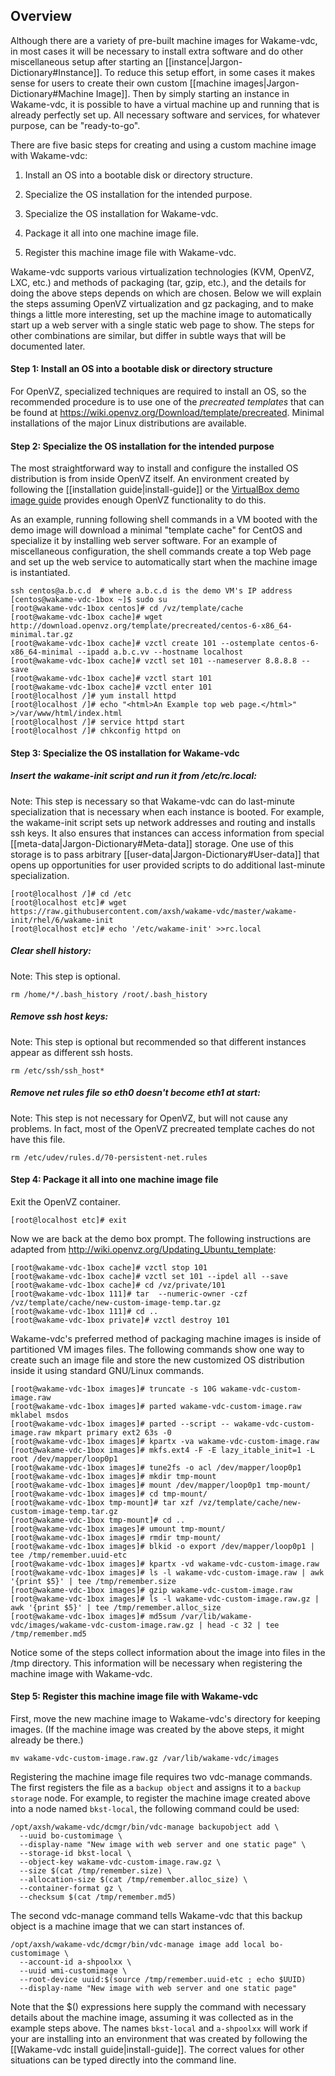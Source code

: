 ## Overview

Although there are a variety of pre-built machine images for Wakame-vdc, in
most cases it will be necessary to install extra software and do other
miscellaneous setup after starting an [[instance|Jargon-Dictionary#Instance]].  To reduce this setup
effort, in some cases it makes sense for users to create their own
custom [[machine images|Jargon-Dictionary#Machine Image]].  Then by simply starting an instance in Wakame-vdc, it is
possible to have a virtual machine up and running that is already
perfectly set up.  All necessary software and services, for whatever
purpose, can be "ready-to-go".

There are five basic steps for creating and using a custom machine image with Wakame-vdc:

1. Install an OS into a bootable disk or directory structure.

2. Specialize the OS installation for the intended purpose.

3. Specialize the OS installation for Wakame-vdc.

4. Package it all into one machine image file.

5. Register this machine image file with Wakame-vdc.

Wakame-vdc supports various virtualization technologies (KVM, OpenVZ,
LXC, etc.)  and methods of packaging (tar, gzip, etc.), and the
details for doing the above steps depends on which are chosen.  Below
we will explain the steps assuming OpenVZ virtualization and gz
packaging, and to make things a little more interesting, set up the
machine image to automatically start up a web server with a single
static web page to show.  The steps for other combinations are
similar, but differ in subtle ways that will be documented later.


#### Step 1: Install an OS into a bootable disk or directory structure 

For OpenVZ, specialized techniques are required to install an OS, so
the recommended procedure is to use one of the *precreated templates*
that can be found at
https://wiki.openvz.org/Download/template/precreated.  Minimal
installations of the major Linux distributions are available.

#### Step 2: Specialize the OS installation for the intended purpose

The most straightforward way to install and configure the installed OS
distribution is from inside OpenVZ itself.  An environment created by
following the [[installation guide|install-guide]] or the [VirtualBox
demo image guide](http://wakameusersgroup.org/demo_image.html) provides
enough OpenVZ functionality to do this.

As an example, running
following shell commands in a VM booted with the demo image will
download a minimal "template cache" for CentOS and specialize it by installing web server
software.  For an example of miscellaneous configuration, the shell commands
create a top Web page and set up the web service to automatically start when the
machine image is instantiated.

    ssh centos@a.b.c.d  # where a.b.c.d is the demo VM's IP address
    [centos@wakame-vdc-1box ~]$ sudo su
    [root@wakame-vdc-1box centos]# cd /vz/template/cache
    [root@wakame-vdc-1box cache]# wget http://download.openvz.org/template/precreated/centos-6-x86_64-minimal.tar.gz
    [root@wakame-vdc-1box cache]# vzctl create 101 --ostemplate centos-6-x86_64-minimal --ipadd a.b.c.vv --hostname localhost
    [root@wakame-vdc-1box cache]# vzctl set 101 --nameserver 8.8.8.8 --save
    [root@wakame-vdc-1box cache]# vzctl start 101
    [root@wakame-vdc-1box cache]# vzctl enter 101
    [root@localhost /]# yum install httpd
    [root@localhost /]# echo "<html>An Example top web page.</html>" >/var/www/html/index.html
    [root@localhost /]# service httpd start
    [root@localhost /]# chkconfig httpd on

#### Step 3: Specialize the OS installation for Wakame-vdc


##### Insert the wakame-init script and run it from /etc/rc.local:

Note: This step is necessary so that Wakame-vdc can do last-minute
specialization that is necessary when each instance is booted.  For
example, the wakame-init script sets up network addresses and routing
and installs ssh keys.  It also ensures that instances can access
information from special [[meta-data|Jargon-Dictionary#Meta-data]] storage.  One use of this storage
is to pass arbitrary [[user-data|Jargon-Dictionary#User-data]] that opens up opportunities for user
provided scripts to do additional last-minute specialization.

    [root@localhost /]# cd /etc
    [root@localhost etc]# wget https://raw.githubusercontent.com/axsh/wakame-vdc/master/wakame-init/rhel/6/wakame-init
    [root@localhost etc]# echo '/etc/wakame-init' >>rc.local

##### Clear shell history:

Note: This step is optional.

    rm /home/*/.bash_history /root/.bash_history

##### Remove ssh host keys:

Note: This step is optional but recommended so that different
instances appear as different ssh hosts.

    rm /etc/ssh/ssh_host*

##### Remove net rules file so eth0 doesn't become eth1 at start:

Note: This step is not necessary for OpenVZ, but will not cause any
problems.  In fact, most of the OpenVZ precreated template caches do
not have this file.

    rm /etc/udev/rules.d/70-persistent-net.rules

#### Step 4: Package it all into one machine image file

Exit the OpenVZ container.

    [root@localhost etc]# exit

Now we are back at the demo box prompt. The following instructions are adapted from
http://wiki.openvz.org/Updating_Ubuntu_template:

    [root@wakame-vdc-1box cache]# vzctl stop 101
    [root@wakame-vdc-1box cache]# vzctl set 101 --ipdel all --save
    [root@wakame-vdc-1box cache]# cd /vz/private/101
    [root@wakame-vdc-1box 111]# tar  --numeric-owner -czf /vz/template/cache/new-custom-image-temp.tar.gz
    [root@wakame-vdc-1box 111]# cd ..
    [root@wakame-vdc-1box private]# vzctl destroy 101

Wakame-vdc's preferred method of packaging machine images is inside of
partitioned VM images files.  The following commands show one way to
create such an image file and store the new customized OS distribution
inside it using standard GNU/Linux commands.

    [root@wakame-vdc-1box images]# truncate -s 10G wakame-vdc-custom-image.raw
    [root@wakame-vdc-1box images]# parted wakame-vdc-custom-image.raw mklabel msdos
    [root@wakame-vdc-1box images]# parted --script -- wakame-vdc-custom-image.raw mkpart primary ext2 63s -0
    [root@wakame-vdc-1box images]# kpartx -va wakame-vdc-custom-image.raw
    [root@wakame-vdc-1box images]# mkfs.ext4 -F -E lazy_itable_init=1 -L root /dev/mapper/loop0p1
    [root@wakame-vdc-1box images]# tune2fs -o acl /dev/mapper/loop0p1
    [root@wakame-vdc-1box images]# mkdir tmp-mount
    [root@wakame-vdc-1box images]# mount /dev/mapper/loop0p1 tmp-mount/
    [root@wakame-vdc-1box images]# cd tmp-mount/
    [root@wakame-vdc-1box tmp-mount]# tar xzf /vz/template/cache/new-custom-image-temp.tar.gz
    [root@wakame-vdc-1box tmp-mount]# cd ..
    [root@wakame-vdc-1box images]# umount tmp-mount/
    [root@wakame-vdc-1box images]# rmdir tmp-mount/
    [root@wakame-vdc-1box images]# blkid -o export /dev/mapper/loop0p1 | tee /tmp/remember.uuid-etc
    [root@wakame-vdc-1box images]# kpartx -vd wakame-vdc-custom-image.raw
    [root@wakame-vdc-1box images]# ls -l wakame-vdc-custom-image.raw | awk '{print $5}' | tee /tmp/remember.size
    [root@wakame-vdc-1box images]# gzip wakame-vdc-custom-image.raw
    [root@wakame-vdc-1box images]# ls -l wakame-vdc-custom-image.raw.gz | awk '{print $5}' | tee /tmp/remember.alloc_size
    [root@wakame-vdc-1box images]# md5sum /var/lib/wakame-vdc/images/wakame-vdc-custom-image.raw.gz | head -c 32 | tee /tmp/remember.md5

Notice some of the steps collect information about the image into
files in the /tmp directory.  This information will be necessary when
registering the machine image with Wakame-vdc.

#### Step 5: Register this machine image file with Wakame-vdc

First, move the new machine image to Wakame-vdc's directory for keeping
images.  (If the machine image was created by the above steps, it might
already be there.)

    mv wakame-vdc-custom-image.raw.gz /var/lib/wakame-vdc/images

Registering the machine image file requires two vdc-manage commands.  The
first registers the file as a `backup object` and assigns it to a
`backup storage` node.  For example, to register the machine image created
above into a node named `bkst-local`, the following command could be
used:

    /opt/axsh/wakame-vdc/dcmgr/bin/vdc-manage backupobject add \
      --uuid bo-customimage \
      --display-name "New image with web server and one static page" \
      --storage-id bkst-local \
      --object-key wakame-vdc-custom-image.raw.gz \
      --size $(cat /tmp/remember.size) \
      --allocation-size $(cat /tmp/remember.alloc_size) \
      --container-format gz \
      --checksum $(cat /tmp/remember.md5)

The second vdc-manage command tells Wakame-vdc that this backup object
is a machine image that we can start instances of.

    /opt/axsh/wakame-vdc/dcmgr/bin/vdc-manage image add local bo-customimage \
      --account-id a-shpoolxx \
      --uuid wmi-customimage \
      --root-device uuid:$(source /tmp/remember.uuid-etc ; echo $UUID)
      --display-name "New image with web server and one static page"

Note that the $() expressions here supply the command with necessary
details about the machine image, assuming it was collected as in the example
steps above.  The names `bkst-local` and `a-shpoolxx` will work if
your are installing into an environment that was created by following
the [[Wakame-vdc install guide|install-guide]].  The correct values for
other situations can be typed directly into the command line.
